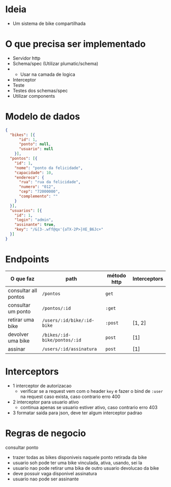 # Ideia
 - Um sistema de bike compartilhada

# O que precisa ser implementado
- Servidor http
- Schema/spec (Utilizar plumatic/schema)
- - Usar na camada de logica
-  Interceptor
- Teste
- Testes dos schemas/spec
- Utilizar components

# Modelo de dados
```json
{
  "bikes": [{
      "id": 1,
      "ponto": null,
      "usuario": null
    }],
  "pontos": [{
    "id": 1,
    "nome": "ponto da felicidade",
    "capacidade": 10,
    "endereco": {
      "rua": "rua da felicidade",
      "numero": "012",
      "cep": "72000000",
      "complemento": ""
    }
  }],
  "usuarios": [{
    "id": 1,
    "login": "admin",
    "assinante": true,
    "key": "/&[3-.wff@qx'{aTX-2P>}XE_B6Jc+"
  }]
}
```
# Endpoints
| O que faz | path | método http | Interceptors |
| --- | --- | --- | --- |
| consultar all pontos | `/pontos` | `get` | |
| consultar um ponto | `/pontos/:id`| `:get`| |
| retirar uma bike | `/users/:id/bike/:id-bike`| `:post` | [1, 2] |
| devolver uma bike |   `/bikes/:id-bike/pontos/:id` | `post` | [1] |
| assinar |              `/users/:id/assinatura` | `post` | [1] |

# Interceptors
- 1 interceptor de autorizacao
    - verificar se a request vem com o header `key` e fazer o bind de `:user` na request caso exista, caso contrario erro 400
- 2 interceptor para usuario ativo
    - continua apenas se usuario estiver ativo, caso contrario erro 403
- 3 formatar saida para json, deve ter algum interceptor padrao

# Regras de negocio
consultar ponto
- trazer todas as bikes disponiveis naquele ponto
retirada da bike
- usuario soh pode ter uma bike vinculada, ativa, usando, sei la
- usuario nao pode retirar uma bika de outro usuario
devolucao da bike
- deve possuir vaga disponivel
assinatura
- usuario nao pode ser assinante




